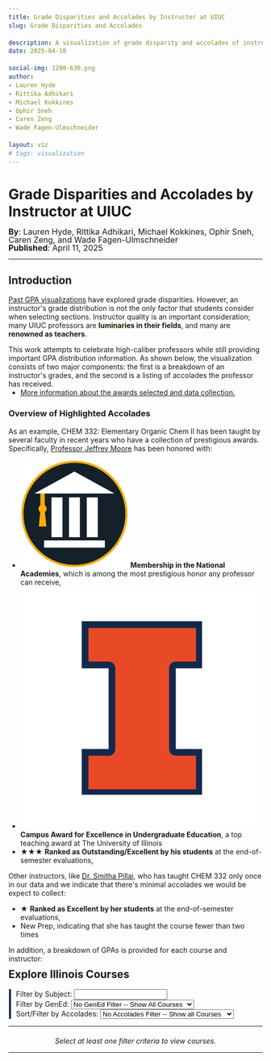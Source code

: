 ```yaml
---
title: Grade Disparities and Accolades by Instructor at UIUC
slug: Grade Disparities and Accolades

description: A visualization of grade disparity and accolades of instructors at UIUC
date: 2025-04-10

social-img: 1200-630.png
author:
- Lauren Hyde
- Rittika Adhikari
- Michael Kokkines
- Ophir Sneh
- Caren Zeng
- Wade Fagen-Ulmschneider

layout: viz
# tags: visualization
---
```


<link rel="stylesheet" href="css.css" type="text/css" />

<h1>Grade Disparities and Accolades by Instructor at UIUC</h1>
<div style="font-size: 16px; margin-top: -4px; line-height: 16px;">
  <b>By</b>: Lauren Hyde, Rittika Adhikari, Michael Kokkines, Ophir Sneh, Caren Zeng, and Wade Fagen-Ulmschneider<br>
  <b>Published</b>: April 11, 2025
</div>

<hr>

## Introduction

[Past GPA visualizations](/discovery/gpa/) have explored grade disparities.  However, an instructor's grade distribution is not the only factor that students consider when selecting sections.  Instructor quality is an important consideration; many UIUC professors are <b><span style="text-shadow: 0px 0px 5px #ffa">luminaries</span> in their fields</b>, and many are <b>renowned as teachers</b>.

This work attempts to celebrate high-caliber professors while still providing important GPA distribution information.  As shown below, the visualization consists of two major components: the first is a breakdown of an instructor's grades, and the second is a listing of accolades the professor has received.

<ul style="margin-top: -14px;">
  <li><a href="./data-collection/">More information about the awards selected and data collection.</a></li>
</ul>


### Overview of Highlighted Accolades

As an example, CHEM 332: Elementary Organic Chem II has been taught by several faculty in recent years who have a collection of prestigious awards.  Specifically, [Professor Jeffrey Moore](https://chemistry.illinois.edu/jsmoore) has been honored with:

- <span class="awards awards-td ml-1"><img src="badges/academy.jpg" class="award" /></span> <b>Membership in the National Academies</b>, which is among the most prestigious honor any professor can receive, 
- <span class="awards awards-td awards-span ml-1"><img src="badges/illini.png" class="award" /></span> <b>Campus Award for Excellence in Undergraduate Education</b>, a top teaching award at The University of Illinois
- <span class="awards awards-td awards-stars" style="line-height: 15px"><span class="gold">★</span><span class="gold">★</span><span class="silver">★</span></span> <b>Ranked as Outstanding/Excellent by his students</b> at the end-of-semester evaluations,

Other instructors, like [Dr. Smitha Pillai](https://chemistry.illinois.edu/directory/profile/stpillai), who has taught CHEM 332 only once in our data and we indicate that there's minimal accolades we would be expect to collect:

- <span class="awards awards-td awards-stars" style="line-height: 15px"><span class="silver">★</span></span> <b>Ranked as Excellent by her students</b> at the end-of-semester evaluations,
- <span class="awards-txt">New Prep</span>, indicating that she has taught the course fewer than two times

In addition, a breakdown of GPAs is provided for each course and instructor:

<div id="example_wrapper" style="margin-top: -20px; padding-left: 10px; border-left: solid 2px #aaa; margin-bottom: 30px;">
  <div id="example"></div>
</div>


## Explore Illinois Courses

<div style="padding-left: 10px; margin-left: 1px; border-left: solid 4px #13294B">
<div>
  Filter by Subject: <input id="select-subject" type="text" autocomplete="off" />
  <button class="btn btn-waf" style="padding-top: 4px; padding-bottom: 4px; margin-bottom: 4px; display: none;" onclick="clearSubject()" id="select-subject-clear">Clear Subject Filter</button>
</div>

<div class="mt-2">
  Filter by GenEd:
  <select id="select-gened" onchange="onUserSelectionChange()">
    <option value="none" selected>No GenEd Filter -- Show All Courses</option>
    <option disabled>&mdash;</option>
    <option value="ACP">ACP: Adv. Composition</option>
    <option value="NW">NW: Non-Western Cultures (NW)</option>
    <option value="US">US: US Minority Cultures (US)</option>
    <option value="WCC">WCC: Western/Comparative Cultures</option>
    <option value="HUM">HUM: Humanities & the Arts</option>
    <option value="NAT">NAT: Natural Sciences & Technology</option>
    <option value="QR">QR: Quantitative Reasoning</option>
    <option value="SBS">SBS: Social & Behavioral Sciences</option>
  </select>
</div>

<div class="mt-2">
Sort/Filter by Accolades:
  <select id="select-accolades" onchange="onUserSelectionChange()">
    <option value="none" selected>No Accolades Filter -- Show all Courses</option>
    <option disabled>&mdash;</option>
    <option value="national">National Awards</option>
    <option value="campus">Campus &amp; College Awards (or higher)</option>
    <option value="tre">Excellent Ranked by Students (or higher)</option>
  </select>
</div>
</div>

<hr>


<div id="tables">
  <div style="text-align: center; margin-top: 20px;">
    <i>Select at least one filter criteria to view courses.</i>
  </div>  
</div>

<hr class="mb-5 mt-4">

<script src="https://cdnjs.cloudflare.com/ajax/libs/d3/5.16.0/d3.min.js" integrity="sha512-FHsFVKQ/T1KWJDGSbrUhTJyS1ph3eRrxI228ND0EGaEp6v4a/vGwPWd3Dtd/+9cI7ccofZvl/wulICEurHN1pg==" crossorigin="anonymous" referrerpolicy="no-referrer"></script>
<script src="https://code.jquery.com/jquery-3.7.1.min.js" integrity="sha256-/JqT3SQfawRcv/BIHPThkBvs0OEvtFFmqPF/lYI/Cxo=" crossorigin="anonymous"></script>
<script src="/static/js/d3-tip.js"></script>
<script src="https://code.jquery.com/ui/1.12.1/jquery-ui.min.js" integrity="sha256-VazP97ZCwtekAsvgPBSUwPFKdrwD3unUfSGVYrahUqU=" crossorigin="anonymous"></script>
<link rel="stylesheet" href="https://code.jquery.com/ui/1.12.1/themes/base/jquery-ui.css">

<script type='text/javascript' src="vis.js"></script>
